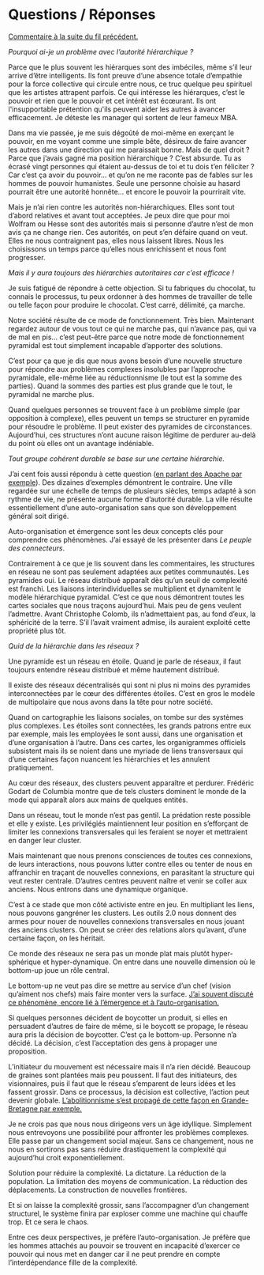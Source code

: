 # Questions / Réponses

[Commentaire à la suite du fil précédent.](/2008/06/18/manifeste-pour-un-nouveau-monde/)

*Pourquoi ai-je un problème avec l’autorité hiérarchique ?*

Parce que le plus souvent les hiérarques sont des imbéciles, même s’il leur arrive d’être intelligents. Ils font preuve d’une absence totale d’empathie pour la force collective qui circule entre nous, ce truc quelque peu spirituel que les artistes attrapent parfois. Ce qui intéresse les hiérarques, c’est le pouvoir et rien que le pouvoir et cet intérêt est écœurant. Ils ont l'insupportable prétention qu'ils peuvent aider les autres à avancer efficacement. Je déteste les manager qui sortent de leur fameux MBA.

Dans ma vie passée, je me suis dégoûté de moi-même en exerçant le pouvoir, en me voyant comme une simple bête, désireux de faire avancer les autres dans une direction qui me paraissait bonne. Mais de quel droit ? Parce que j’avais gagné ma position hiérarchique ? C’est absurde. Tu as écrasé vingt personnes qui étaient au-dessus de toi et tu dois t’en féliciter ? Car c’est ça avoir du pouvoir… et qu’on ne me raconte pas de fables sur les hommes de pouvoir humanistes. Seule une personne choisie au hasard pourrait être une autorité honnête… et encore le pouvoir la pourrirait vite.

Mais je n’ai rien contre les autorités non-hiérarchiques. Elles sont tout d’abord relatives et avant tout acceptées. Je peux dire que pour moi Wolfram ou Hesse sont des autorités mais si personne d’autre n’est de mon avis ça ne change rien. Ces autorités, on peut s’en défaire quand on veut. Elles ne nous contraignent pas, elles nous laissent libres. Nous les choisissons un temps parce qu’elles nous enrichissent et nous font progresser.

*Mais il y aura toujours des hiérarchies autoritaires car c’est efficace !*

Je suis fatigué de répondre à cette objection. Si tu fabriques du chocolat, tu connais le processus, tu peux ordonner à des hommes de travailler de telle ou telle façon pour produire le chocolat. C’est carré, délimité, ça marche.

Notre société résulte de ce mode de fonctionnement. Très bien. Maintenant regardez autour de vous tout ce qui ne marche pas, qui n’avance pas, qui va de mal en pis… c’est peut-être parce que notre mode de fonctionnement pyramidal est tout simplement incapable d’apporter des solutions.

C’est pour ça que je dis que nous avons besoin d’une nouvelle structure pour répondre aux problèmes complexes insolubles par l’approche pyramidale, elle-même liée au réductionnisme (le tout est la somme des parties). Quand la sommes des parties est plus grande que le tout, le pyramidal ne marche plus.

Quand quelques personnes se trouvent face à un problème simple (par opposition à complexe), elles peuvent un temps se structurer en pyramide pour résoudre le problème. Il peut exister des pyramides de circonstances. Aujourd’hui, ces structures n’ont aucune raison légitime de perdurer au-delà du point où elles ont un avantage indéniable.

*Tout groupe cohérent durable se base sur une certaine hiérarchie.*

J’ai cent fois aussi répondu à cette question ([en parlant des Apache par exemple](/2007/06/05/la-revanche-des-apaches/)). Des dizaines d’exemples démontrent le contraire. Une ville regardée sur une échelle de temps de plusieurs siècles, temps adapté à son rythme de vie, ne présente aucune forme d’autorité durable. La ville résulte essentiellement d’une auto-organisation sans que son développement général soit dirigé.

Auto-organisation et émergence sont les deux concepts clés pour comprendre ces phénomènes. J’ai essayé de les présenter dans *Le peuple des connecteurs*.

Contrairement à ce que je lis souvent dans les commentaires, les structures en réseau ne sont pas seulement adaptées aux petites communautés. Les pyramides oui. Le réseau distribué apparaît dès qu’un seuil de complexité est franchi. Les liaisons interindividuelles se multiplient et dynamitent le modèle hiérarchique pyramidal. C’est ce que nous démontrent toutes les cartes sociales que nous traçons aujourd’hui. Mais peu de gens veulent l’admettre. Avant Christophe Colomb, ils n’admettaient pas, au fond d’eux, la sphéricité de la terre. S’il l’avait vraiment admise, ils auraient exploité cette propriété plus tôt.

*Quid de la hiérarchie dans les réseaux ?*

Une pyramide est un réseau en étoile. Quand je parle de réseaux, il faut toujours entendre réseau distribué et même hautement distribué.

Il existe des réseaux décentralisés qui sont ni plus ni moins des pyramides interconnectées par le cœur des différentes étoiles. C’est en gros le modèle de multipolaire que nous avons dans la tête pour notre société.

Quand on cartographie les liaisons sociales, on tombe sur des systèmes plus complexes. Les étoiles sont connectées, les grands patrons entre eux par exemple, mais les employées le sont aussi, dans une organisation et d’une organisation à l’autre. Dans ces cartes, les organigrammes officiels subsistent mais ils se noient dans une myriade de liens transversaux qui d’une certaines façon nuancent les hiérarchies et les annulent pratiquement.

Au cœur des réseaux, des clusters peuvent apparaître et perdurer. Frédéric Godart de Columbia montre que de tels clusters dominent le monde de la mode qui apparaît alors aux mains de quelques entités.

Dans un réseau, tout le monde n’est pas gentil. La prédation reste possible et elle y existe. Les privilégiés maintiennent leur position en s’efforçant de limiter les connexions transversales qui les feraient se noyer et mettraient en danger leur cluster.

Mais maintenant que nous prenons consciences de toutes ces connexions, de leurs interactions, nous pouvons lutter contre elles ou tenter de nous en affranchir en traçant de nouvelles connexions, en parasitant la structure qui veut rester centrale. D’autres centres peuvent naître et venir se coller aux anciens. Nous entrons dans une dynamique organique.

C’est à ce stade que mon côté activiste entre en jeu. En multipliant les liens, nous pouvons gangréner les clusters. Les outils 2.0 nous donnent des armes pour nouer de nouvelles connexions transversales en nous jouant des anciens clusters. On peut se créer des relations alors qu’avant, d’une certaine façon, on les héritait.

Ce monde des réseaux ne sera pas un monde plat mais plutôt hyper-sphérique et hyper-dynamique. On entre dans une nouvelle dimension où le bottom-up joue un rôle central.

Le bottom-up ne veut pas dire se mettre au service d’un chef (vision qu’aiment nos chefs) mais faire monter vers la surface. [J’ai souvent discuté ce phénomène, encore lié à l’émergence et à l’auto-organisation.](/2007/10/01/confusion-autour-du-bottom-up/)

Si quelques personnes décident de boycotter un produit, si elles en persuadent d’autres de faire de même, si le boycott se propage, le réseau aura pris la décision de boycotter. C’est ça le bottom-up. Personne n’a décidé. La décision, c’est l’acceptation des gens à propager une proposition.

L’initiateur du mouvement est nécessaire mais il n’a rien décidé. Beaucoup de graines sont plantées mais peu poussent. Il faut des initiateurs, des visionnaires, puis il faut que le réseau s’emparent de leurs idées et les fassent grossir. Dans ce processus, la décision est collective, l’action peut devenir globale. [L’abolitionnisme s’est propagé de cette façon en Grande-Bretagne par exemple.](/2007/05/31/la-fin-de-l%e2%80%99esclavage%e2%80%a6/)

Je ne crois pas que nous nous dirigeons vers un âge idyllique. Simplement nous entrevoyons une possibilité pour affronter les problèmes complexes. Elle passe par un changement social majeur. Sans ce changement, nous ne nous en sortirons pas sans réduire drastiquement la complexité qui aujourd’hui croit exponentiellement.

Solution pour réduire la complexité. La dictature. La réduction de la population. La limitation des moyens de communication. La réduction des déplacements. La construction de nouvelles frontières.

Et si on laisse la complexité grossir, sans l’accompagner d’un changement structurel, le système finira par exploser comme une machine qui chauffe trop. Et ce sera le chaos.

Entre ces deux perspectives, je préfère l’auto-organisation. Je préfère que les hommes attachés au pouvoir se trouvent en incapacité d’exercer ce pouvoir qui nous met en danger car il ne peut prendre en compte l’interdépendance fille de la complexité.